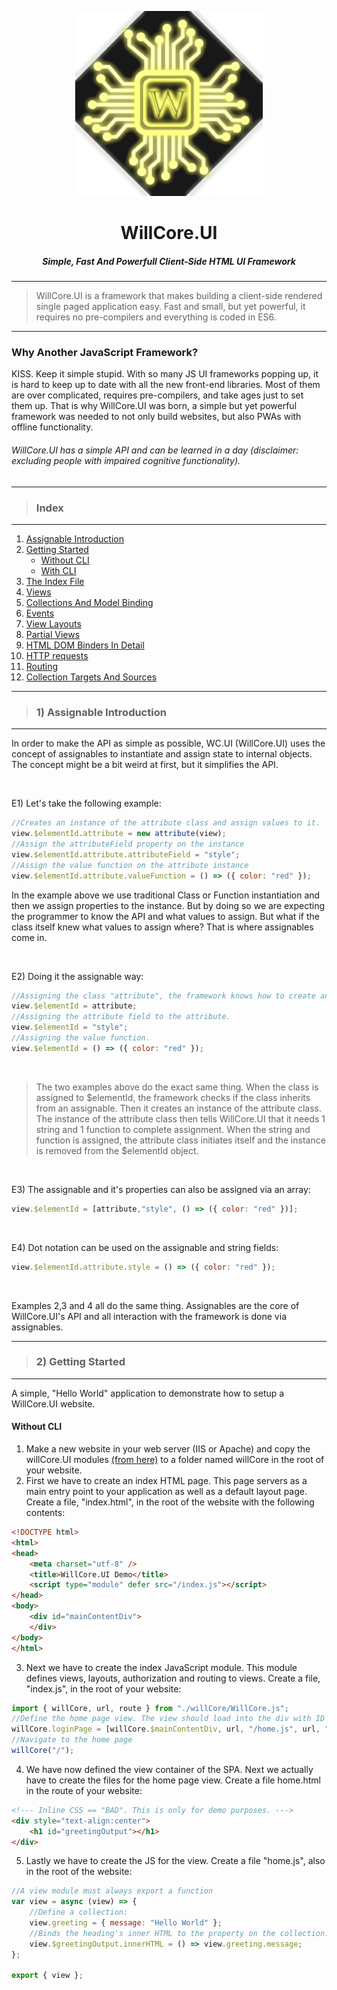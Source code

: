 <p align="center">
<img src="WillCore.UI/Images/WillCoreLogo.png"  />
<h1 align="center">WillCore.UI</h1>
<h5 align="center">Simple, Fast And Powerfull Client-Side HTML UI Framework</h5>
</p>

___

> WillCore.UI is a framework that makes building a client-side rendered single paged application easy. Fast and small, but yet powerful, it requires no pre-compilers and everything is coded in ES6.

___

### Why Another JavaScript Framework?

KISS. Keep it simple stupid. With so many JS UI frameworks popping up, it is hard to keep up to date with all the new front-end libraries. Most of them are over complicated, requires pre-compilers, and take ages just to set them up. That is why WillCore.UI was born, a simple but yet powerful framework was needed to not only build websites, but also PWAs with offline functionality.

###### WillCore.UI has a simple API and can be learned in a day (disclaimer: excluding people with impaired cognitive functionality). 
___
> ### Index
___
1. [Assignable Introduction](#assignable)
2. [Getting Started](#gettingStarted)
   * [Without CLI]()
   * [With CLI]()
2. [The Index File](#indexFile)
3. [Views](#views)
4. [Collections And Model Binding](#collections)
5. [Events](#events)
6. [View Layouts](#layouts)
7. [Partial Views](#partials)
8. [HTML DOM Binders In Detail](#dombinders)
10. [HTTP requests](#requests)
11. [Routing](#routing)
12. [Collection Targets And Sources](#targetssources)

___
> ### 1) Assignable Introduction
___

In order to make the API as simple as possible, WC.UI (WillCore.UI) uses the concept of assignables to instantiate and assign state to internal objects. The concept might be a bit weird at first, but it simplifies the API.

<br/>

E1) Let's take the following example:

```javascript
//Creates an instance of the attribute class and assign values to it.
view.$elementId.attribute = new attribute(view);
//Assign the attributeField property on the instance
view.$elementId.attribute.attributeField = "style";
//Assign the value function on the attribute instance
view.$elementId.attribute.valueFunction = () => ({ color: "red" });
```

In the example above we use traditional Class or Function instantiation and then we assign properties to the instance. But by doing so we are expecting the programmer to know the API and what values to assign. But what if the class itself knew what values to assign where? That is where assignables come in.

<br/>

E2) Doing it the assignable way:

```javascript
//Assigning the class "attribute", the framework knows how to create an instance and where it should live.
view.$elementId = attribute;
//Assigning the attribute field to the attribute.
view.$elementId = "style";
//Assigning the value function.
view.$elementId = () => ({ color: "red" });
```
<br/>

>The two examples above do the exact same thing. 
When the class is assigned to $elementId, the framework checks if the class inherits from an assignable. Then it creates an instance of the attribute class. The instance of the attribute class then tells WillCore.UI that it needs 1 string and 1 function to complete assignment. When the string and function is assigned, the attribute class initiates itself and the instance is removed from 
the $elementId object.

<br/>

E3) The assignable and it's properties can also be assigned via an array:

```javascript
view.$elementId = [attribute,"style", () => ({ color: "red" })];
```

<br/>

E4) Dot notation can be used on the assignable and string fields:

```javascript
view.$elementId.attribute.style = () => ({ color: "red" });
```
<br/>

Examples 2,3 and 4 all do the same thing. Assignables are the core of WillCore.UI's API and all interaction with the framework is done via assignables.

___
> ### 2) Getting Started
___

A simple, "Hello World" application to demonstrate how to setup a WillCore.UI website.

#### Without CLI

1. Make a new website in your web server (IIS or Apache) and copy the willCore.UI modules [(from here)](https://github.com/PhilipCoder/WillCore.UI/tree/master/WillCore.UI/wwwroot/willCore) to a folder named willCore in the root of your website.
2. First we have to create an index HTML page. This page servers as a main entry point to your application as well as a default layout page. Create a file, "index.html", in the root of the website with the following contents:

```html
<!DOCTYPE html>
<html>
<head>
    <meta charset="utf-8" />
    <title>WillCore.UI Demo</title>
    <script type="module" defer src="/index.js"></script>
</head>
<body>
    <div id="mainContentDiv">
    </div>
</body>
</html>
```

3. Next we have to create the index JavaScript module. This module defines views, layouts, authorization and routing to views. Create a file, "index.js", in the root of your website:

```javascript
import { willCore, url, route } from "./willCore/WillCore.js";
//Define the home page view. The view should load into the div with ID "mainContentDiv", load when the route is "/" and users should always have access to it.
willCore.loginPage = [willCore.$mainContentDiv, url, "/home.js", url, "/home.html", route, "/", x => true];
//Navigate to the home page
willCore("/");
```

4. We have now defined the view container of the SPA. Next we actually have to create the files for the home page view. Create a file home.html in the route of your website:

```html
<!--- Inline CSS == "BAD". This is only for demo purposes. --->
<div style="text-align:center">
    <h1 id="greetingOutput"></h1>
</div>
```

5. Lastly we have to create the JS for the view. Create a file "home.js", also in the root of the website:

```javascript
//A view module must always export a function
var view = async (view) => {
    //Define a collection:
    view.greeting = { message: "Hello World" };
    //Binds the heading's inner HTML to the property on the collection:
    view.$greetingOutput.innerHTML = () => view.greeting.message;
};

export { view };
```